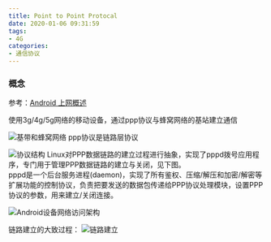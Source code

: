 ```yaml
---
title: Point to Point Protocal
date: 2020-01-06 09:31:59
tags:
- 4G
categories:
- 通信协议
---
```

### 概念
参考：[Android 上网概述](https://www.jianshu.com/p/0d05e5f71a70)

使用3g/4g/5g网络的移动设备，通过ppp协议与蜂窝网络的基站建立通信

![基带和蜂窝网络](https://tva2.sinaimg.cn/large/a60edd42gy1gan1ycy4iqj20xc0jrgqy.jpg)
ppp协议是链路层协议


![协议结构](https://tva1.sinaimg.cn/large/a60edd42gy1gan1zsxm2cj20xc0eemyv.jpg)
Linux对PPP数据链路的建立过程进行抽象，实现了pppd拨号应用程序，专门用于管理PPP数据链路的建立与关闭，见下图。<br>
pppd是一个后台服务进程(daemon)，实现了所有鉴权、压缩/解压和加密/解密等扩展功能的控制协议，负责把要发送的数据包传递给PPP协议处理模块，设置PPP协议的参数，用来建立/关闭连接。

![Android设备网络访问架构](https://tva2.sinaimg.cn/large/a60edd42gy1gan281gkvkj20xc0rgtfz.jpg)

链路建立的大致过程：
![链路建立](https://tvax2.sinaimg.cn/large/a60edd42gy1gan2bxh8erj20xc0fvdkr.jpg)
